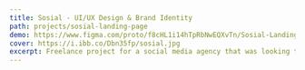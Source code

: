 ```yaml
---
title: Sosial - UI/UX Design & Brand Identity
path: projects/sosial-landing-page
demo: https://www.figma.com/proto/f8cHL1i14hTpRbNwEQXvTn/Sosial-Landing-Page?page-id=1%3A22&node-id=1%3A71&viewport=380%2C1599%2C0.44808828830718994&scaling=scale-down-width
cover: https://i.ibb.co/Dbn35fp/sosial.jpg
excerpt: Freelance project for a social media agency that was looking to shape their brand identity as well as their website.
---
```

